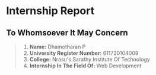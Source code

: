 # Internship Report
## To Whomsoever It May Concern
> 1. **Name:** Dhamotharan P
> 2. **University Register Number:** 611720104009
> 3. **College:** Nrasu's Sarathy Institute Of Technology
> 4. **Internship In The Field Of:** Web Development

